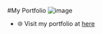#My Portfolio
![image](https://github.com/user-attachments/assets/29378a35-ee36-435c-a31a-be4ece75b8d6)

- 🌐 Visit my portfolio at <a href="https://nihara.vercel.app/" target="_blank">here</a>

